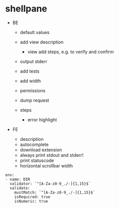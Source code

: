 # shellpane

- BE
    - default values
    - add view description
      - view add steps, e.g. to verify and confirm
    - output stderr
    - add tests
    - add width
    - permissions
    - dump request
  
    - steps
      - error highlight
    
- FE
    - description
    - autocomplete
    - download extension
    - always print stdout and stderr!
    - print statuscode
    - horizontal scrollbar width


```
env:
- name: DIR
  validator: `^[A-Za-z0-9_./-]{1,15}$`
  validate:
    mustMatch: `^[A-Za-z0-9_./-]{1,15}$`
    isRequired: true
    isNumeric: true